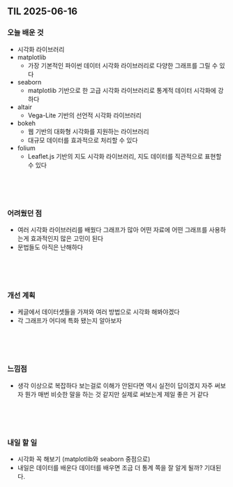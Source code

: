 ## TIL 2025-06-16

### 오늘 배운 것
- 시각화 라이브러리
- matplotlib
  - 가장 기본적인 파이썬 데이터 시각화 라이브러리로 다양한 그래프를 그릴 수 있다
- seaborn
  - matplotlib 기반으로 한 고급 시각화 라이브러리로 통계적 데이터 시각화에 강하다
- altair
  - Vega-Lite 기반의 선언적 시각화 라이브러리
- bokeh
  - 웹 기반의 대화형 시각화를 지원하는 라이브러리
  - 대규모 데이터를 효과적으로 처리할 수 있다
- folium
    - Leaflet.js 기반의 지도 시각화 라이브러리, 지도 데이터를 직관적으로 표현할 수 있다


<br/>
<br/>
<br/>

### 어려웠던 점
- 여러 시각화 라이브러리를 배웠다 그래프가 많아 어떤 자료에 어떤 그래프를 사용하는게 효과적인지 많은 고민이 된다
- 문법들도 아직은 난해하다 

<br/>
<br/>
<br/>

### 개선 계획
- 케글에서 데이터셋들을 가져와 여러 방법으로 시각화 해봐야겠다
- 각 그래프가 어디에 특화 됐는지 알아보자

<br/>
<br/>
<br/>

### 느낌점
- 생각 이상으로 복잡하다 보는걸로 이해가 안된다면 역시 실전이 답이겠지 자주 써보자 뭔가 매번 비슷한 말을 하는 것 같지만 실제로 써보는게 제일 좋은 거 같다


<br/>
<br/>
<br/>

### 내일 할 일
- 시각화 꼭 해보기 (matplotlib와 seaborn 중점으로)
- 내일은 데이터를 배운다 데이터를 배우면 조금 더 통계 쪽을 잘 알게 될까? 기대된다. 